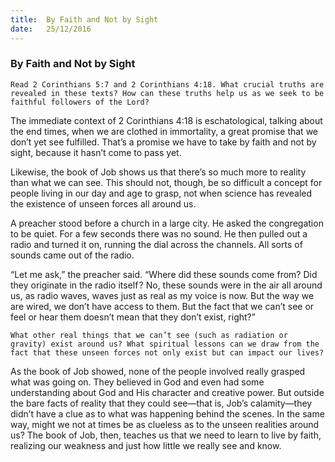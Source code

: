 ```yaml
---
title:  By Faith and Not by Sight
date:   25/12/2016
---
```


### By Faith and Not by Sight 

`Read 2 Corinthians 5:7 and 2 Corinthians 4:18. What crucial truths are revealed in these texts? How can these truths help us as we seek to be faithful followers of the Lord?`

The immediate context of 2 Corinthians 4:18 is eschatological, talking about the end times, when we are clothed in immortality, a great promise that we don’t yet see fulfilled. That’s a promise we have to take by faith and not by sight, because it hasn’t come to pass yet.

Likewise, the book of Job shows us that there’s so much more to reality than what we can see. This should not, though, be so difficult a concept for people living in our day and age to grasp, not when science has revealed the existence of unseen forces all around us. 

A preacher stood before a church in a large city. He asked the congregation to be quiet. For a few seconds there was no sound. He then pulled out a radio and turned it on, running the dial across the channels. All sorts of sounds came out of the radio. 

“Let me ask,” the preacher said. “Where did these sounds come from? Did they originate in the radio itself ? No, these sounds were in the air all around us, as radio waves, waves just as real as my voice is now. But the way we are wired, we don’t have access to them. But the fact that we can’t see or feel or hear them doesn’t mean that they don’t exist, right?”

`What other real things that we can’t see (such as radiation or gravity) exist around us? What spiritual lessons can we draw from the fact that these unseen forces not only exist but can impact our lives?` 

As the book of Job showed, none of the people involved really grasped what was going on. They believed in God and even had some understanding about God and His character and creative power. But outside the bare facts of reality that they could see—that is, Job’s calamity—they didn’t have a clue as to what was happening behind the scenes. In the same way, might we not at times be as clueless as to the unseen realities around us? The book of Job, then, teaches us that we need to learn to live by faith, realizing our weakness and just how little we really see and know.